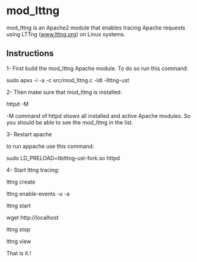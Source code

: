 mod_lttng
==============

mod_lttng is an Apache2 module that enables tracing Apache requests using LTTng (www.lttng.org) on Linux systems. 


Instructions
------------

1- First build the mod_lttng Apache module. To do so run this command:

sudo apxs -i -a -c src/mod_lttng.c -ldl -llttng-ust

2- Then make sure that mod_lttng is installed:

httpd -M 

-M command of httpd shows all installed and active Apache modules. So you should be able to see the mod_lttng in the list.

3- Restart apache

to run appache use this command:

sudo LD_PRELOAD=liblttng-ust-fork.so httpd


4- Start lttng tracing:

lttng create

lttng enable-events -u -a

lttng start

wget http://localhost

lttng stop

lttng view

That is it.!

